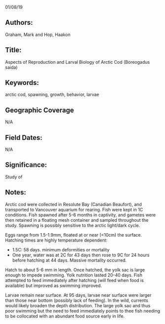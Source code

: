 01/08/19
## Authors:
Graham, Mark and Hop, Haakon
## Title:
Aspects of Reproduction and Larval Biology of Arctic Cod (Boreogadus saida)
## Keywords:
arctic cod, spawning, growth, behavior, larvae
## Geographic Coverage
N/A
## Field Dates:
N/A
## Significance:
Study of

## Notes:
Arctic cod were collected in Resolute Bay (Canadian Beaufort), and transported to Vancouver aquarium for rearing.  Fish were kept in 1C conditions.  Fish spawned after 5-6 months in captivity, and gametes were then retained in a floating mesh container and sampled throughout the study.  Spawning is possibly sensitive to the arctic light/dark cycle.

Eggs range from 1.5-1.9mm, floated at or near (<10cm) the surface.  Hatching times are highly temperature dependent:
- 1.5C: 58 days. minimum deformities or mortality
- One year, water was at 2C for 43 days then rose to 9C for 24 hours before hatching at 44 days.  Massive mortality occurred.

Hatch to about 5-6 mm in length.  Once hatched, the yolk sac is large enough to impede swimming.  Yolk nutrition lasted 20-40 days.  Fish attempted to feed immediately after hatching (will feed when food is available) but improved as swimming improved.

Larvae remain near surface.  At 95 days, larvae near surface were larger than those near bottom (possibly lack of feeding).  In the wild, currents would likely broaden the depth distribution.  The large yolk sac and thus poor swimming but the need to feed immediately points to thee fish needing to be collocated with an abundant food source early in life.
